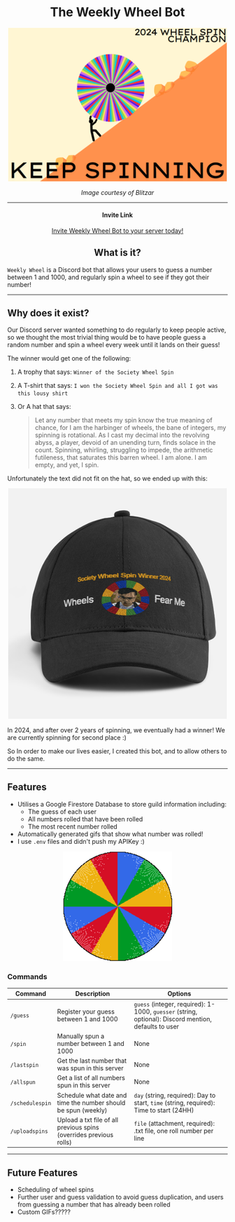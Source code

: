 <div align="center">

# The Weekly Wheel Bot

<img src="images/README/sisyphuswheellogo.png" alt="sisyphuswheellogo" width="500"/>

*Image courtesy of Blitzar*

---

#### Invite Link
[Invite Weekly Wheel Bot to your server today!](https://discord.com/oauth2/authorize?client_id=1389437484940918815&permissions=2048&integration_type=0&scope=bot)
## What is it?

</div>

`Weekly Wheel` is a Discord bot that allows your users to guess a number between 1 and 1000, and regularly spin a wheel to see if they got their number!

---

## Why does it exist?

Our Discord server wanted something to do regularly to keep people active, so we thought the most trivial thing would be to have people guess a random number and spin a wheel every week until it lands on their guess!

The winner would get one of the following:

1. A trophy that says: `Winner of the Society Wheel Spin`
2. A T-shirt that says: `I won the Society Wheel Spin and all I got was this lousy shirt`
3. Or A hat that says:

   > Let any number that meets my spin know the true meaning of chance, for I am the harbinger of wheels, the bane of integers, my spinning is rotational. As I cast my decimal into the revolving abyss, a player, devoid of an unending turn, finds solace in the count. Spinning, whirling, struggling to impede, the arithmetic futileness, that saturates this barren wheel. I am alone. I am empty, and yet, I spin.

Unfortunately the text did not fit on the hat, so we ended up with this:

<div align="center">

<img src="images/README/wheelspinhat.png" alt="wheelspinhat" width="500"/>

</div>

In 2024, and after over 2 years of spinning, we eventually had a winner! We are currently spinning for second place \:)

 So In order to make our lives easier, I created this bot, and to allow others to do the same.

---

## Features

- Utilises a Google Firestore Database to store guild information including:
  - The guess of each user
  - All numbers rolled that have been rolled
  - The most recent number rolled
- Automatically generated gifs that show what number was rolled!
- I use `.env` files and didn't push my APIKey :)

<div align="center">

<img src="images/README/spinning_wheel.gif" alt="spinning_wheel" width="250"/>

</div>

### Commands

| Command         | Description                                                        | Options                                                                                                                        |
|----------------|--------------------------------------------------------------------|-------------------------------------------------------------------------------------------------------------------------------|
| `/guess`       | Register your guess between 1 and 1000                             | `guess` (integer, required): 1-1000, `guesser` (string, optional): Discord mention, defaults to user                        |
| `/spin`        | Manually spun a number between 1 and 1000                          | None                                                                                                                          |
| `/lastspin`    | Get the last number that was spun in this server                   | None                                                                                                                          |
| `/allspun`     | Get a list of all numbers spun in this server                      | None                                                                                                                          |
| `/schedulespin`| Schedule what date and time the number should be spun (weekly)     | `day` (string, required): Day to start, `time` (string, required): Time to start (24HH)                                        |
| `/uploadspins` | Upload a txt file of all previous spins (overrides previous rolls) | `file` (attachment, required): .txt file, one roll number per line                                                           |

---

## Future Features

- Scheduling of wheel spins
- Further user and guess validation to avoid guess duplication, and users from guessing a number that has already been rolled
- Custom GIFs?????
